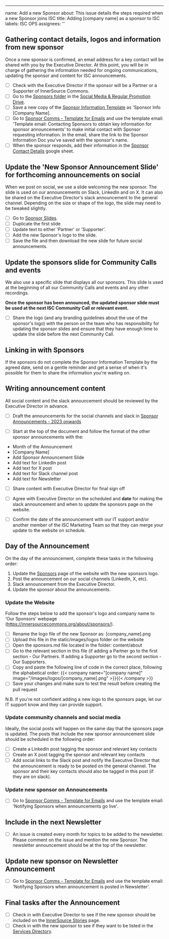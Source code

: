 ---
name: Add a new Sponsor
about: This issue details the steps required when a new Sponsor joins ISC
title: Adding [company name] as a sponsor to ISC
labels: ISC OPS
assignees: ''

## Gathering contact details, logos and information from new sponsor
Once a new sponsor is confirmed, an email address for a key contact will be shared with you by the Executive Director. At this point, you will be in charge of gathering the information needed for ongoing communications, updating the sponsor and content for ISC announcements.

- [ ] Check with the Executive Director if the sponsor will be a Partner or a Supporter of InnerSource Commons.
- [ ] Go to the [Sponsors folder](https://drive.google.com/drive/folders/1thHxyqFYfolfPkp7pe_ZccmyXMedKCEA?usp=drive_link) in the [Social Media & Regular Promotion Drive](https://drive.google.com/drive/folders/1JlNK9Fycoe9JaUVhW-Sof6_KHyfyn-hg?usp=drive_link).
- [ ] Save a new copy of the [Sponsor Information Template](https://docs.google.com/document/d/118ESzAGnbQB2PkRemAQU0h88zjqMoMBj/edit?usp=sharing&ouid=112227356091295695995&rtpof=true&sd=true) as 'Sponsor Info [Company Name].
- [ ] Go to [Sponsor Comms - Template for Emails](https://docs.google.com/document/d/1d6my5hWMBJJFfRaUU0CnAZzmnIcST58HDN6VTgHY7Yc/edit?usp=sharing) and use the template email: 'Template email: Contacting Sponsors to obtain key information for sponsor announcements' to make initial contact with Sponsor requesting information. In the email, share the link to the Sponsor Information Doc you've saved with the sponsor's name.
- [ ] When the sponsor responds, add their information in the [Sponsor Contact Details](https://docs.google.com/spreadsheets/d/1HVeVCb9V5lk6UfLZ3PZkTGvoYQcro5epmVahsFq7ucE/edit?usp=sharing) google sheet.

## Update the 'New Sponsor Announcement Slide' for forthcoming announcements on social
When we post on social, we use a slide welcoming the new sponsor. The slide is used on our announcements on Slack, LinkedIn and on X. It can also be shared on the Executive Director's slack announcement to the general channel. Depending on the size or shape of the logo, the slide may need to be tweaked slightly.

- [ ] Go to [Sponsor Slides](https://docs.google.com/presentation/d/1KpDdwv_YziTvdl5arFcCCVs31l547VGcOUT9BY96XYA/edit?usp=sharing).
- [ ] Duplicate the first slide
- [ ] Update text to either 'Partner' or 'Supporter'. 
- [ ] Add the new Sponsor's logo to the slide.
- [ ] Save the file and then download the new slide for future social announcements.

## Update the sponsors slide for Community Calls and events
We also use a specific slide that displays all our sponsors. This slide is used at the beginning of all our Community Calls and events and any other recordings. 

**Once the sponsor has been announced, the updated sponsor slide must be used at the next ISC Community Call or relevant event.**

- [ ] Share the logo (and any branding guidelines about the use of the sponsor's logo) with the person on the team who has responsibility for updating the sponsor slides and ensure that they have enough time to update the slide before the next Community Call.

## Linking in with Sponsors
If the sponsors do not complete the Sponsor Information Template by the agreed date, send on a gentle reminder and get a sense of when it's possible for them to share the information you're waiting on.

## Writing announcement content
All social content and the slack announcement should be reviewed by the Executive Director in advance.

- [ ] Draft the announcements for the social channels and slack in [Sponsor Announcements - 2023 onwards](https://docs.google.com/document/d/13MwFKCEi7Yfinbn8hyUdJe07ADoNXi6a/edit?usp=sharing&ouid=112227356091295695995&rtpof=true&sd=true)

- [ ] Start at the top of the document and follow the format of the other sponsor announcements with the: 
- Month of the Announcement
- [Company Name]
- Add Sponsor Announcement Slide
- Add text for LinkedIn post
- Add text for X post
- Add text for Slack channel post
- Add text for Newsletter
- [ ] Share content with Executive Director for final sign off
- [ ] Agree with Executive Director on the scheduled and **date** for making the slack announcement and when to update the sponsors page on the website.

- [ ] Confirm the date of the announcement with our IT support and/or another member of the ISC Marketing Team so that they can merge your update to the website on schedule.

## Day of the Announcement
On the day of the announcement, complete these tasks in the following order:
1. Update the [Sponsors](https://innersourcecommons.org/about/sponsors/) page of the website with the new sponsors logo.
2. Post the announcement on our social channels (LinkedIn, X, etc).
3. Slack announcement from the Executive Director.
4. Update the sponsor about the announcements.

### Update the Website
Follow the steps below to add the sponsor's logo and company name to 'Our Sponsors' webpage (https://innersourcecommons.org/about/sponsors/).

- [ ] Rename the logo file of the new Sponsor as: [company_name].png
- [ ] Upload this file in the static/images/logos folder on the website 
- [ ] Open the sponsors.md file located in the folder: content/about
- [ ] Go to the relevant section in this file (if adding a Partner go to the first section - Our Partners. If adding a Supporter go to the second section - Our Supporters.
- [ ] Copy and paste the following line of code in the correct place, following the alphabetical order:
{{< company name="[company name]" image="/images/logos/[company_name].png" >}}{{< /company >}}
- [ ] Save your changes and make sure to test the result before creating the pull request

N.B. If you're not confident adding a new logo to the sponsors page, let our IT support know and they can provide support.

### Update community channels and social media
Ideally, the social posts will happen on the same day that the sponsors page is updated. The posts that include the new sponsor announcement slide should be scheduled in the following order:
- [ ] Create a LinkedIn post tagging the sponsor and relevant key contacts
- [ ] Create an X post tagging the sponsor and relevant key contacts
- [ ] Add social links to the Slack post and notify the Executive Director that the announcement is ready to be posted on the  general channel. The sponsor and their key contacts should also be tagged in this post (if they are on slack).

### Update new sponsor on Announcements
- [ ] Go to [Sponsor Comms - Template for Emails](https://docs.google.com/document/d/1d6my5hWMBJJFfRaUU0CnAZzmnIcST58HDN6VTgHY7Yc/edit?usp=sharing) and use the template email: 'Notifying Sponsors when announcements go live'.

## Include in the next Newsletter
- [ ] An issue is created every month for topics to be added to the newsletter. Please comment on the issue and mention the new Sponsor. The newsletter announcement should be at the top of the newsletter.

## Update new sponsor on Newsletter Announcement
- [ ] Go to [Sponsor Comms - Template for Emails](https://docs.google.com/document/d/1d6my5hWMBJJFfRaUU0CnAZzmnIcST58HDN6VTgHY7Yc/edit?usp=sharing) and use the template email: 'Notifying Sponsors when announcement is posted in Newsletter'.
      
## Final tasks after the Announcement
- [ ] Check in with Executive Director to see if the new sponsor should be included on the [InnerSource Stories](https://innersourcecommons.org/stories/) page.
- [ ] Check in with the new sponsor to see if they want to be listed in the [Services Directory](https://innersourcecommons.org/community/services/).
